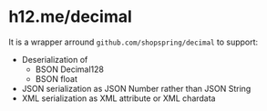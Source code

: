 h12.me/decimal
==============

It is a wrapper arround `github.com/shopspring/decimal` to support:

* Deserialization of
  * BSON Decimal128
  * BSON float
* JSON serialization as JSON Number rather than JSON String
* XML serialization as XML attribute or XML chardata
